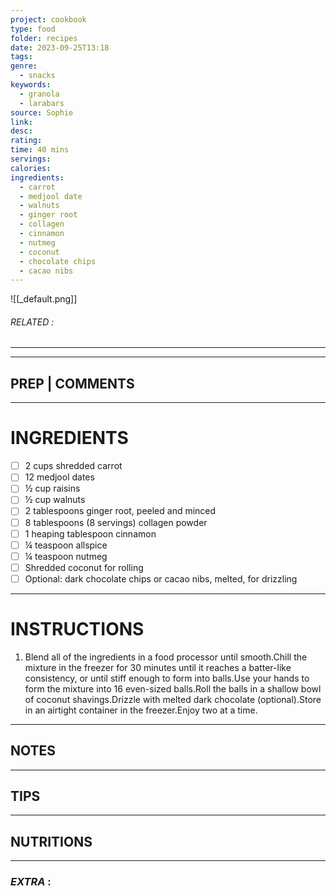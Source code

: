 ```yaml
---
project: cookbook
type: food
folder: recipes
date: 2023-09-25T13:18
tags: 
genre:
  - snacks
keywords:
  - granola
  - larabars
source: Sophie
link: 
desc: 
rating: 
time: 40 mins
servings: 
calories: 
ingredients:
  - carrot
  - medjool date
  - walnuts
  - ginger root
  - collagen
  - cinnamon
  - nutmeg
  - coconut
  - chocolate chips
  - cacao nibs
---
```


![[_default.png]]
###### *RELATED* : 
---


---
## PREP | COMMENTS



---
# INGREDIENTS

- [ ] 2 cups shredded carrot
- [ ] 12 medjool dates
- [ ] ½ cup raisins
- [ ] ½ cup walnuts
- [ ] 2 tablespoons ginger root, peeled and minced
- [ ] 8 tablespoons (8 servings) collagen powder
- [ ] 1 heaping tablespoon cinnamon
- [ ] ¼ teaspoon allspice
- [ ] ¼ teaspoon nutmeg
- [ ] Shredded coconut for rolling
- [ ] Optional: dark chocolate chips or cacao nibs, melted, for drizzling

---
# INSTRUCTIONS

1. Blend all of the ingredients in a food processor until smooth.Chill the mixture in the freezer for 30 minutes until it reaches a batter-like consistency, or until stiff enough to form into balls.Use your hands to form the mixture into 16 even-sized balls.Roll the balls in a shallow bowl of coconut shavings.Drizzle with melted dark chocolate (optional).Store in an airtight container in the freezer.Enjoy two at a time.

---
## NOTES



---
## TIPS



---
## NUTRITIONS



---
### *EXTRA* :



